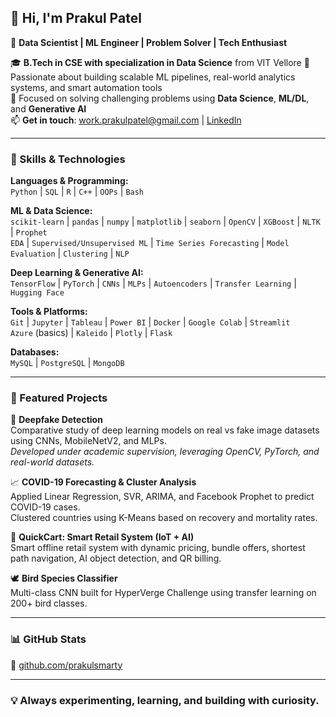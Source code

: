 ## 👋 Hi, I'm Prakul Patel  
🎯 **Data Scientist | ML Engineer | Problem Solver | Tech Enthusiast**

🎓 **B.Tech in CSE with specialization in Data Science** from VIT Vellore
💼 Passionate about building scalable ML pipelines, real-world analytics systems, and smart automation tools  
🧠 Focused on solving challenging problems using **Data Science**, **ML/DL**, and **Generative AI**  
📫 **Get in touch**: [work.prakulpatel@gmail.com](mailto:work.prakulpatel@gmail.com) | [LinkedIn](https://linkedin.com/in/prakulpatel)

---

### 🚀 Skills & Technologies  

**Languages & Programming:**  
`Python` | `SQL` | `R` | `C++` | `OOPs` | `Bash`

**ML & Data Science:**  
`scikit-learn` | `pandas` | `numpy` | `matplotlib` | `seaborn` | `OpenCV` | `XGBoost` | `NLTK` | `Prophet`  
`EDA` | `Supervised/Unsupervised ML` | `Time Series Forecasting` | `Model Evaluation` | `Clustering` | `NLP`  

**Deep Learning & Generative AI:**  
`TensorFlow` | `PyTorch` | `CNNs` | `MLPs` | `Autoencoders` | `Transfer Learning` | `Hugging Face`

**Tools & Platforms:**  
`Git` | `Jupyter` | `Tableau` | `Power BI` | `Docker` | `Google Colab` | `Streamlit`  
`Azure` (basics) | `Kaleido` | `Plotly` | `Flask`

**Databases:**  
`MySQL` | `PostgreSQL` | `MongoDB`

---

### 📌 Featured Projects

🧠 **Deepfake Detection**  
Comparative study of deep learning models on real vs fake image datasets using CNNs, MobileNetV2, and MLPs.  
_Developed under academic supervision, leveraging OpenCV, PyTorch, and real-world datasets._

📈 **COVID-19 Forecasting & Cluster Analysis**  
Applied Linear Regression, SVR, ARIMA, and Facebook Prophet to predict COVID-19 cases.  
Clustered countries using K-Means based on recovery and mortality rates.

🛒 **QuickCart: Smart Retail System (IoT + AI)**  
Smart offline retail system with dynamic pricing, bundle offers, shortest path navigation, AI object detection, and QR billing.

🕊 **Bird Species Classifier**  
Multi-class CNN built for HyperVerge Challenge using transfer learning on 200+ bird classes.

---

### 📊 GitHub Stats

🔗 [github.com/prakulsmarty](https://github.com/prakulsmarty)

---

### 💡 Always experimenting, learning, and building with curiosity.
